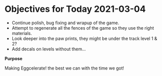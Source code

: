 # Objectives for Today 2021-03-04

- Continue polish, bug fixing and wrapup of the game.
- Attempt to regenerate all the fences of the game so they use the right materials.
- Look deeper into the paw prints, they might be under the track level 1 & 2?
- Add decals on levels without them...

**Purpose**

Making Eggcelerate! the best we can with the time we got!
